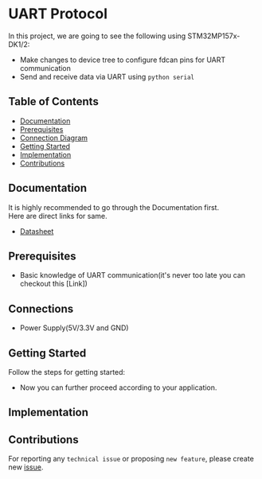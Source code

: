 # UART Protocol
In this project, we are going to see the following using STM32MP157x-DK1/2:
* Make changes to device tree to configure fdcan pins for UART communication
* Send and receive data via UART using ```python serial``` 

## Table of Contents
* [Documentation](/uart/README.md#documentation)
* [Prerequisites](/uart/README.md#prerequisites)
* [Connection Diagram](/uart/README.md#connections)
* [Getting Started](/uart/README.md#getting-started)
* [Implementation](/uart/README.md#implementation)
* [Contributions](/uart/README.md#contributions)

## Documentation
It is highly recommended to go through the Documentation first.<br>
Here are direct links for same.<br>
* [Datasheet](https://www.quectel.com/ProductDownload/EC200T.zip) 
## Prerequisites
* Basic knowledge of UART communication(it's never too late you can checkout this [Link])  
## Connections
* Power Supply(5V/3.3V and GND)
## Getting Started
Follow the steps for getting started:
* Now you can further proceed according to your application.
## Implementation
## Contributions

For reporting any ```technical issue``` or proposing ```new feature```, please create new [issue](https://docs.github.com/en/issues/tracking-your-work-with-issues/creating-an-issue).


